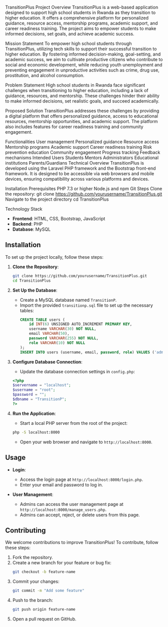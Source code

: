 TransitionPlus
Project Overview
TransitionPlus is a web-based application designed to support high school students in Rwanda as they transition to higher education. It offers a comprehensive platform for personalized guidance, resource access, mentorship programs, academic support, and career readiness training. The project aims to empower students to make informed decisions, set goals, and achieve academic success.

Mission Statement
To empower high school students through TransitionPlus, utilizing tech skills to support their successful transition to higher education. By fostering informed decision-making, goal-setting, and academic success, we aim to cultivate productive citizens who contribute to social and economic development, while reducing youth unemployment and preventing engagement in unproductive activities such as crime, drug use, prostitution, and alcohol consumption.

Problem Statement
High school students in Rwanda face significant challenges when transitioning to higher education, including a lack of guidance, resources, and mentorship. These challenges hinder their ability to make informed decisions, set realistic goals, and succeed academically.

Proposed Solution
TransitionPlus addresses these challenges by providing a digital platform that offers personalized guidance, access to educational resources, mentorship opportunities, and academic support. The platform also includes features for career readiness training and community engagement.

Functionalities
User management
Personalized guidance
Resource access
Mentorship programs
Academic support
Career readiness training
Risk prevention education
Community engagement
Progress tracking
Feedback mechanisms
Intended Users
Students
Mentors
Administrators
Educational institutions
Parents/Guardians
Technical Overview
TransitionPlus is developed using the Laravel PHP framework and the Bootstrap front-end framework. It is designed to be accessible via web browsers and mobile devices, ensuring compatibility across various platforms and devices.


Installation
Prerequisites
PHP 7.3 or higher
Node.js and npm
Git
Steps
Clone the repository:
git clone https://github.com/yourusername/TransitionPlus.git
Navigate to the project directory cd TransitionPlus


Technology Stack
- **Frontend**: HTML, CSS, Bootstrap, JavaScript
- **Backend**: PHP
- **Database**: MySQL

## Installation
To set up the project locally, follow these steps:

1. **Clone the Repository**:
    ```bash
    git clone https://github.com/yourusername/TransitionPlus.git
    cd TransitionPlus
    ```

2. **Set Up the Database**:
    - Create a MySQL database named `TransitionP`.
    - Import the provided `transitionp.sql` file to set up the necessary tables:
      ```sql
      CREATE TABLE users (
          id INT(6) UNSIGNED AUTO_INCREMENT PRIMARY KEY,
          username VARCHAR(30) NOT NULL,
          email VARCHAR(50),
          password VARCHAR(255) NOT NULL,
          role VARCHAR(10) NOT NULL
      );
      INSERT INTO users (username, email, password, role) VALUES ('admin', 'admin@example.com', '$2y$10$examplehashedpassword', 'admin');
      ```

3. **Configure Database Connection**:
    - Update the database connection settings in `config.php`:
    ```php
    <?php
    $servername = "localhost";
    $username = "root";
    $password = "";
    $dbname = "TransitionP";
    ?>
    ```

4. **Run the Application**:
    - Start a local PHP server from the root of the project:
    ```bash
    php -S localhost:8000
    ```
    - Open your web browser and navigate to `http://localhost:8000`.

## Usage
- **Login**:
  - Access the login page at `http://localhost:8000/login.php`.
  - Enter your email and password to log in.

- **User Management**:
  - Admins can access the user management page at `http://localhost:8000/manage_users.php`.
  - Admins can accept, reject, or delete users from this page.

## Contributing
We welcome contributions to improve TransitionPlus! To contribute, follow these steps:

1. Fork the repository.
2. Create a new branch for your feature or bug fix:
    ```bash
    git checkout -b feature-name
    ```
3. Commit your changes:
    ```bash
    git commit -m "Add some feature"
    ```
4. Push to the branch:
    ```bash
    git push origin feature-name
    ```
5. Open a pull request on GitHub.

